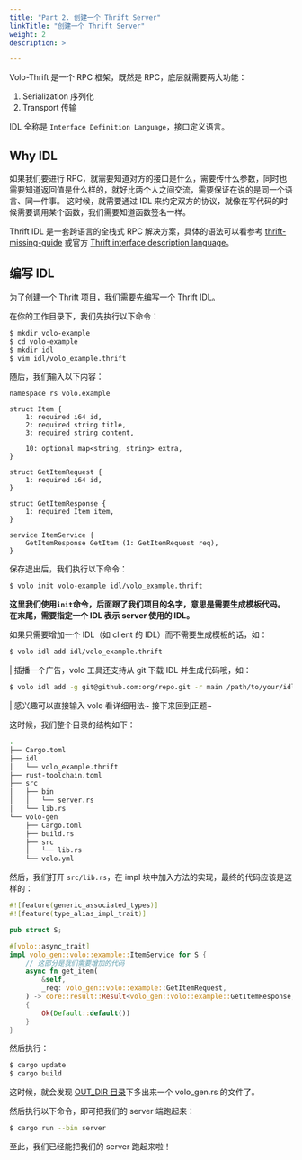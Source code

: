 ```yaml
---
title: "Part 2. 创建一个 Thrift Server"
linkTitle: "创建一个 Thrift Server"
weight: 2
description: >

---
```


Volo-Thrift 是一个 RPC 框架，既然是 RPC，底层就需要两大功能：
1. Serialization 序列化
2. Transport 传输

IDL 全称是 `Interface Definition Language`，接口定义语言。

## Why IDL

如果我们要进行 RPC，就需要知道对方的接口是什么，需要传什么参数，同时也需要知道返回值是什么样的，就好比两个人之间交流，需要保证在说的是同一个语言、同一件事。
这时候，就需要通过 IDL 来约定双方的协议，就像在写代码的时候需要调用某个函数，我们需要知道函数签名一样。

Thrift IDL 是一套跨语言的全栈式 RPC 解决方案，具体的语法可以看参考 [thrift-missing-guide](https://diwakergupta.github.io/thrift-missing-guide/) 或官方 [Thrift interface description language](http://thrift.apache.org/docs/idl)。

## 编写 IDL

为了创建一个 Thrift 项目，我们需要先编写一个 Thrift IDL。

在你的工作目录下，我们先执行以下命令：

```bash
$ mkdir volo-example
$ cd volo-example
$ mkdir idl
$ vim idl/volo_example.thrift
```

随后，我们输入以下内容：

```thrift
namespace rs volo.example

struct Item {
    1: required i64 id,
    2: required string title,
    3: required string content,

    10: optional map<string, string> extra,
}

struct GetItemRequest {
    1: required i64 id,
}

struct GetItemResponse {
    1: required Item item,
}

service ItemService {
    GetItemResponse GetItem (1: GetItemRequest req),
}
```

保存退出后，我们执行以下命令：

```bash
$ volo init volo-example idl/volo_example.thrift
```

**这里我们使用`init`命令，后面跟了我们项目的名字，意思是需要生成模板代码。在末尾，需要指定一个 IDL 表示 server 使用的 IDL。**

如果只需要增加一个 IDL（如 client 的 IDL）而不需要生成模板的话，如：

```bash
$ volo idl add idl/volo_example.thrift
```

| 插播一个广告，volo 工具还支持从 git 下载 IDL 并生成代码哦，如：

```bash
$ volo idl add -g git@github.com:org/repo.git -r main /path/to/your/idl.thrift
```

| 感兴趣可以直接输入 volo 看详细用法~ 接下来回到正题~

这时候，我们整个目录的结构如下：

```bash
.
├── Cargo.toml
├── idl
│   └── volo_example.thrift
├── rust-toolchain.toml
├── src
│   ├── bin
│   │   └── server.rs
│   └── lib.rs
└── volo-gen
    ├── Cargo.toml
    ├── build.rs
    ├── src
    │   └── lib.rs
    └── volo.yml
```

然后，我们打开 `src/lib.rs`，在 impl 块中加入方法的实现，最终的代码应该是这样的：

```rust
#![feature(generic_associated_types)]
#![feature(type_alias_impl_trait)]

pub struct S;

#[volo::async_trait]
impl volo_gen::volo::example::ItemService for S {
    // 这部分是我们需要增加的代码
    async fn get_item(
        &self,
        _req: volo_gen::volo::example::GetItemRequest,
    ) -> core::result::Result<volo_gen::volo::example::GetItemResponse, pilota::AnyhowError>
    {
        Ok(Default::default())
    }
}
```

然后执行：

```bash
$ cargo update
$ cargo build
```

这时候，就会发现 [OUT_DIR 目录](https://doc.rust-lang.org/cargo/reference/environment-variables.html#environment-variables-cargo-sets-for-build-scripts)下多出来一个 volo_gen.rs 的文件了。

然后执行以下命令，即可把我们的 server 端跑起来：

```bash
$ cargo run --bin server
```

至此，我们已经能把我们的 server 跑起来啦！
